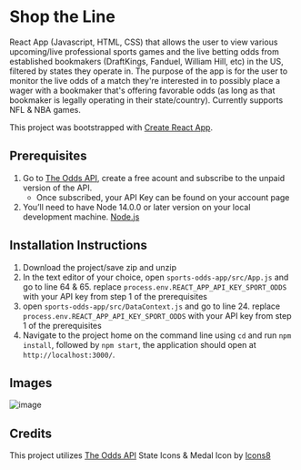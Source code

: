 # Shop the Line

React App (Javascript, HTML, CSS) that allows the user to view various upcoming/live professional sports games and the live betting odds from established bookmakers (DraftKings, Fanduel, William Hill, etc) in the US, filtered by states they operate in. The purpose of the app is for the user to monitor the live odds of a match they're interested in to possibly place a wager with a bookmaker that's offering favorable odds (as long as that bookmaker is legally operating in their state/country). Currently supports NFL & NBA games.

This project was bootstrapped with [Create React App](https://github.com/facebook/create-react-app).

## Prerequisites

1. Go to [The Odds API](https://the-odds-api.com/), create a free acount and subscribe to the unpaid version of the API.
   - Once subscribed, your API Key can be found on your account page
2. You’ll need to have Node 14.0.0 or later version on your local development machine. [Node.js](https://nodejs.org/en/download/)

## Installation Instructions

1. Download the project/save zip and unzip
2. In the text editor of your choice, open `sports-odds-app/src/App.js` and go to line 64 & 65. replace `process.env.REACT_APP_API_KEY_SPORT_ODDS` with your API key from step 1 of the prerequisites
3. open `sports-odds-app/src/DataContext.js` and go to line 24. replace `process.env.REACT_APP_API_KEY_SPORT_ODDS` with your API key from step 1 of the prerequisites
4. Navigate to the project home on the command line using `cd` and run `npm install`, followed by `npm start`, the application should open at `http://localhost:3000/`.

## Images

![image](https://github.com/clarket33/shop-the-line/assets/43187188/c6ab47d7-f405-4d5c-8300-5220c0c7213c)

## Credits

This project utilizes [The Odds API](https://the-odds-api.com/)
State Icons & Medal Icon by [Icons8](https://icons8.com)



